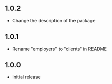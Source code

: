 ## 1.0.2

* Change the description of the package

## 1.0.1

* Rename "employers" to "clients" in README

## 1.0.0

* Initial release
